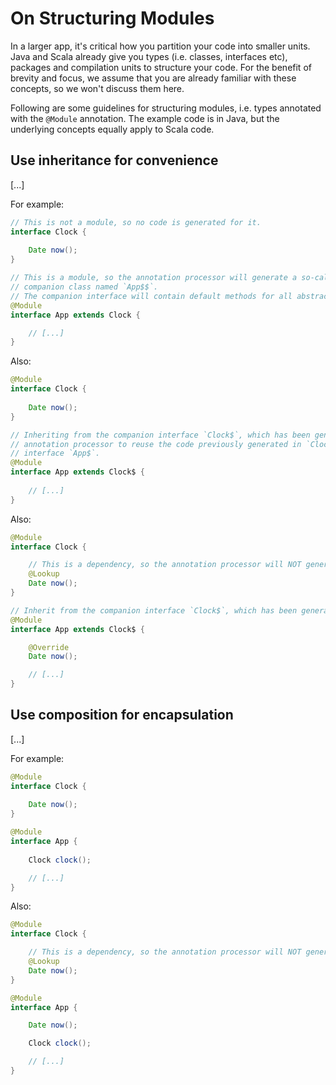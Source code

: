 # On Structuring Modules

In a larger app, it's critical how you partition your code into smaller units.
Java and Scala already give you types (i.e. classes, interfaces etc), packages and compilation units to structure your code.
For the benefit of brevity and focus, we assume that you are already familiar with these concepts, so we won't discuss
them here.

Following are some guidelines for structuring modules, i.e. types annotated with the `@Module` annotation.
The example code is in Java, but the underlying concepts equally apply to Scala code.

## Use inheritance for convenience

[...]

For example:

```java
// This is not a module, so no code is generated for it.
interface Clock {
    
    Date now();
}

// This is a module, so the annotation processor will generate a so-called companion interface named `App$` and a
// companion class named `App$$`.
// The companion interface will contain default methods for all abstract, non-void methods which are not annotated with `@Lookup`.
@Module
interface App extends Clock {

    // [...]
}
```

Also:

```java
@Module
interface Clock {
    
    Date now();
}

// Inheriting from the companion interface `Clock$`, which has been generated by the annotation processor, allows the
// annotation processor to reuse the code previously generated in `Clock$` when generating the code for the companion
// interface `App$`.
@Module
interface App extends Clock$ {
    
    // [...]
}
```

Also:

```java
@Module
interface Clock {

    // This is a dependency, so the annotation processor will NOT generate code for it.
    @Lookup
    Date now();
}

// Inherit from the companion interface `Clock$`, which has been generated by the annotation processor.
@Module
interface App extends Clock$ {

    @Override
    Date now();

    // [...]
}
```

## Use composition for encapsulation

[...]

For example:

```java
@Module
interface Clock {
    
    Date now();
}

@Module
interface App {
    
    Clock clock();

    // [...]
}
```

Also:

```java
@Module
interface Clock {

    // This is a dependency, so the annotation processor will NOT generate code for it.
    @Lookup
    Date now();
}

@Module
interface App {

    Date now();

    Clock clock();

    // [...]
}
```
